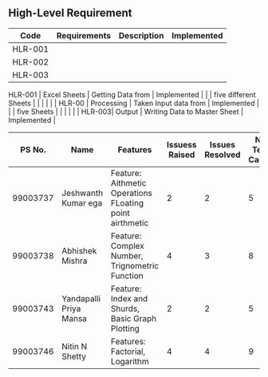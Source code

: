 

## High-Level Requirement
 
Code|Requirements|Description|Implemented
----|------------|-----------|------------
HLR-001|
HLR-002|
HLR-003|









 HLR-001 |  Excel Sheets        |  Getting Data from             |  Implemented        |
         |                      |  five different Sheets         |                     |
                   |                      |                                |                     |
 HLR-00 |  Processing          |  Taken Input data from         |    Implemented      |
        |                      |  five Sheets                   |                     |
        |                      |                                |                     |
 HLR-003|  Output              |  Writing Data to Master Sheet  |   Implemented       |                              
                                       
PS No. |  Name   |    Features    | Issuess Raised |Issues Resolved|No Test Cases|Test Case Pass
-------|---------|----------------|----------------|---------------|-------------|--------------
99003737 | Jeshwanth Kumar ega  | Feature: Aithmetic Operations FLoating point airthmetic   |  2   |  2  | 5  | 5   
99003738 | Abhishek Mishra | Feature: Complex Number, Trignometric Function   | 4     | 3   | 8   | 8   
99003743 | Yandapalli Priya Mansa | Feature: Index and Shurds, Basic Graph Plotting | 2 | 2 | 5 | 5
99003746 | Nitin N Shetty | Features: Factorial, Logarithm | 4 | 4 | 9 | 9







